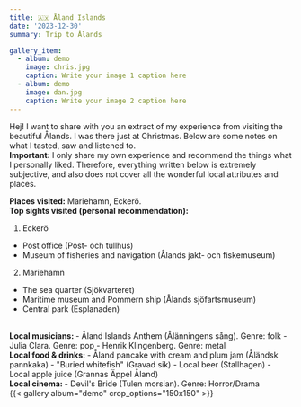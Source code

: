 ```yaml
---
title: 🇦🇽 Åland Islands 
date: '2023-12-30'
summary: Trip to Ålands

gallery_item:
  - album: demo
    image: chris.jpg
    caption: Write your image 1 caption here
  - album: demo
    image: dan.jpg
    caption: Write your image 2 caption here 
---
```

Hej! I want to share with you an extract of my experience from visiting the beautiful Ålands. I was there just at Christmas. Below are some notes on what I tasted, saw and listened to.<br>
<b>Important:</b> I only share my own experience and recommend the things what I personally liked. Therefore, everything written below is extremely subjective, and also does not cover all the wonderful local attributes and places.

<b>Places visited:</b> Mariehamn, Eckerö.<br>
<b>Top sights visited (personal recommendation): </b>
1. Eckerö
  - Post office (Post- och tullhus)
  - Museum of fisheries and navigation (Ålands jakt- och fiskemuseum)
2. Mariehamn
  - The sea quarter (Sjökvarteret)
  - Maritime museum and Pommern ship (Ålands sjöfartsmuseum)
  - Central park (Esplanaden)
<br>
<b>Local musicians: </b>
- Åland Islands Anthem (Ålänningens sång). Genre: folk
- Julia Clara. Genre: pop
- Henrik Klingenberg. Genre: metal
<br>
<b>Local food & drinks: </b>
- Åland pancake with cream and plum jam (Åländsk pannkaka)
- "Buried whitefish" (Gravad sik)
- Local beer (Stallhagen)
- Local apple juice (Grannas Äppel Åland)
<br>
<b>Local cinema: </b>
- Devil's Bride (Tulen morsian). Genre: Horror/Drama
<br>
{{< gallery album="demo" crop_options="150x150" >}}
   

